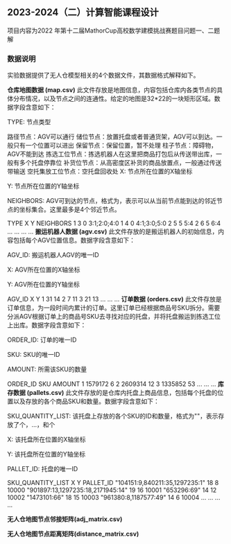 

## 2023-2024（二）计算智能课程设计

项目内容为2022 年第十二届MathorCup高校数学建模挑战赛题目问题一、二题解

### 数据说明

实验数据提供了无人仓模型相关的4个数据文件，其数据格式解释如下。

**仓库地图数据 (map.csv)**
此文件存放是地图信息，内容包括仓库内各类节点的具体分布情况，以及节点之间的连通性。给定的地图是32*22的一块矩形区域。数据字段含意如下：

TYPE: 节点类型

路径节点：AGV可以通行
储位节点：放置托盘或者普通货架，AGV可以到达。一般只有一个位置可以进出
保留节点：保留位置，暂不处理
柱子节点：障碍物，AGV不能到达
拣选工位节点：拣选机器人在这里把商品打包后从传送带出库，一般有多个托盘停靠位
补货位节点：从高密度区补货的商品放置点，一般通过传送带输送
空托集放工位节点：空托盘回收处
X: 节点所在位置的X轴坐标

Y: 节点所在位置的Y轴坐标

NEIGHBORS: AGV可到达的节点，格式为，表示可以从当前节点能到达的邻近节点的坐标集合。这里最多是4个邻近节点。

TYPE	X	Y	NEIGHBORS
1	3	0	3:1;2:0;4:0
1	4	0	4:1;3:0;5:0
2	5	5	5:4
2	6	5	6:4
...	...	...	...
**搬运机器人数据 (agv.csv)**
此文件存放的是搬运机器人的初始信息，内容包括每个AGV位置信息。数据字段含意如下：

AGV_ID: 搬运机器人AGV的唯一ID

X: AGV所在位置的X轴坐标

Y: AGV所在位置的Y轴坐标

AGV_ID	X	Y
1	31	14
2	7	11
3	21	13
...	...	...
**订单数据 (orders.csv)**
此文件存放是订单信息，为一段时间内累计的订单。这里订单已经根据商品号SKU拆分。需要分派AGV根据订单上的商品号SKU去寻找对应的托盘，并将托盘搬运到拣选工位上出库。数据字段含意如下：

ORDER_ID: 订单的唯一ID

SKU: SKU的唯一ID

AMOUNT: 所需该SKU的数量

ORDER_ID	SKU	AMOUNT
1	1579172	6
2	2609314	12
3	1335852	53
...	...	...
**库存数据 (pallets.csv)**
此文件存放的是仓库内托盘上商品信息，包括每个托盘的位置以及存放的各个商品SKU和数量。数据字段含意如下：

SKU_QUANTITY_LIST: 该托盘上存放的各个SKU的ID和数量，格式为""，表示存放了个，...，和个

X: 该托盘所在位置的X轴坐标

Y: 该托盘所在位置的Y轴坐标

PALLET_ID: 托盘的唯一ID

SKU_QUANTITY_LIST	X	Y	PALLET_ID
"104151:9,840211:35,1297235:1"	18	8	10000
"901897:13,1297235:18,2171945:14"	19	16	10001
"653296:69"	14	12	10002
"1473101:66"	18	15	10003
"961380:8,1187577:49"	14	6	10004
...	...	...	...

**无人仓地图节点邻接矩阵(adj_matrix.csv)**

**无人仓地图节点距离矩阵(distance_matrix.csv)**
